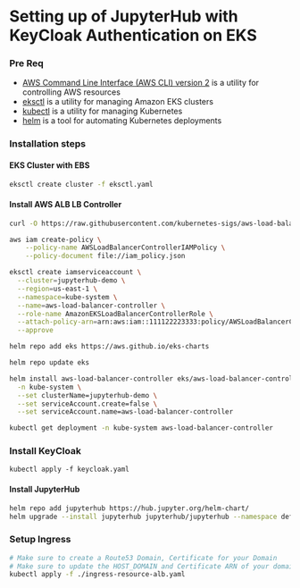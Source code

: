 # Setting up of JupyterHub with KeyCloak Authentication on EKS

### Pre Req

- [AWS Command Line Interface (AWS CLI) version 2](https://aws.amazon.com/cloudwatch/) is a utility for controlling AWS resources
- [eksctl](https://eksctl.io/) is a utility for managing Amazon EKS clusters
- [kubectl](https://docs.aws.amazon.com/eks/latest/userguide/install-kubectl.html) is a utility for managing Kubernetes
- [helm](https://www.eksworkshop.com/beginner/060_helm/helm_intro/install/index.html) is a tool for automating Kubernetes deployments


### Installation steps


#### EKS Cluster with EBS
```bash
eksctl create cluster -f eksctl.yaml
```

#### Install AWS ALB LB Controller

```bash
curl -O https://raw.githubusercontent.com/kubernetes-sigs/aws-load-balancer-controller/v2.7.2/docs/install/iam_policy.json

aws iam create-policy \
    --policy-name AWSLoadBalancerControllerIAMPolicy \
    --policy-document file://iam_policy.json

eksctl create iamserviceaccount \
  --cluster=jupyterhub-demo \
  --region=us-east-1 \
  --namespace=kube-system \
  --name=aws-load-balancer-controller \
  --role-name AmazonEKSLoadBalancerControllerRole \
  --attach-policy-arn=arn:aws:iam::111122223333:policy/AWSLoadBalancerControllerIAMPolicy \
  --approve

helm repo add eks https://aws.github.io/eks-charts

helm repo update eks

helm install aws-load-balancer-controller eks/aws-load-balancer-controller \
  -n kube-system \
  --set clusterName=jupyterhub-demo \
  --set serviceAccount.create=false \
  --set serviceAccount.name=aws-load-balancer-controller 

kubectl get deployment -n kube-system aws-load-balancer-controller
```

### Install KeyCloak

```
kubectl apply -f keycloak.yaml
```

#### Install JupyterHub

```bash
helm repo add jupyterhub https://hub.jupyter.org/helm-chart/
helm upgrade --install jupyterhub jupyterhub/jupyterhub --namespace default --version 3.2.1 --values hub.yaml --debug
```

### Setup Ingress

```bash
# Make sure to create a Route53 Domain, Certificate for your Domain
# Make sure to update the HOST_DOMAIN and Certificate ARN of your domain in the `ingress-resource-alb.yaml` file
kubectl apply -f ./ingress-resource-alb.yaml
```
